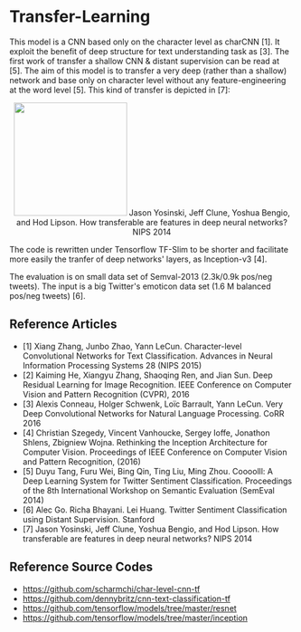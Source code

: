 # Transfer-Learning

This model is a CNN based only on the character level as charCNN [1]. It exploit the benefit of deep structure for text understanding task as [3]. The first work of transfer a shallow CNN & distant supervision can be read at [5]. The aim of this model is to transfer a very deep (rather than a shallow) network and base only on character level without any feature-engineering at the word level [5]. This kind of transfer is depicted in [7]:

<p align="center">
  <img src="http://yosinski.com/static/proj/convnet_transfer_lines_crop.png" width="200"/>
  <label>Jason Yosinski, Jeff Clune, Yoshua Bengio, and Hod Lipson. 
  How transferable are features in deep neural networks? 
  NIPS 2014</label>
</p>

The code is rewritten under Tensorflow TF-Slim to be shorter and facilitate more easily the tranfer of deep networks' layers, as Inception-v3 [4]. 

The evaluation is on small data set of Semval-2013 (2.3k/0.9k pos/neg tweets). The input is a big Twitter's emoticon data set (1.6 M balanced pos/neg tweets) [6].

## Reference Articles

- [1] Xiang Zhang, Junbo Zhao, Yann LeCun. Character-level Convolutional Networks for Text Classification. Advances in Neural Information Processing Systems 28 (NIPS 2015)
- [2] Kaiming He, Xiangyu Zhang, Shaoqing Ren, and Jian Sun. Deep Residual Learning for Image Recognition. IEEE Conference on Computer Vision and Pattern Recognition (CVPR), 2016
- [3] Alexis Conneau, Holger Schwenk, Loïc Barrault, Yann LeCun. Very Deep Convolutional Networks for Natural Language Processing. CoRR 2016
- [4] Christian Szegedy, Vincent Vanhoucke, Sergey Ioffe, Jonathon Shlens, Zbigniew Wojna. Rethinking the Inception Architecture for Computer Vision. Proceedings of IEEE Conference on Computer Vision and Pattern Recognition, (2016)
- [5] Duyu Tang, Furu Wei, Bing Qin, Ting Liu, Ming Zhou. Coooolll: A Deep Learning System for Twitter Sentiment Classification. Proceedings of the 8th International Workshop on Semantic Evaluation (SemEval 2014)
- [6] Alec Go. Richa Bhayani. Lei Huang. Twitter Sentiment Classification using Distant Supervision. Stanford
- [7] Jason Yosinski, Jeff Clune, Yoshua Bengio, and Hod Lipson. How transferable are features in deep neural networks? NIPS 2014

## Reference Source Codes

- https://github.com/scharmchi/char-level-cnn-tf
- https://github.com/dennybritz/cnn-text-classification-tf
- https://github.com/tensorflow/models/tree/master/resnet
- https://github.com/tensorflow/models/tree/master/inception
